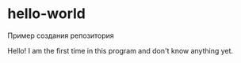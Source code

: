 # hello-world
Пример создания репозитория

Hello!
I am the first time in this program and don't know anything yet.
